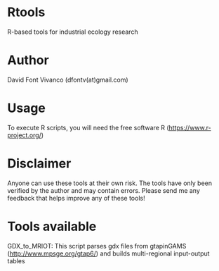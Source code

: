 # Rtools
R-based tools for industrial ecology research

# Author
David Font Vivanco (dfontv(at)gmail.com)

# Usage
To execute R scripts, you will need the free software R (https://www.r-project.org/)

# Disclaimer
Anyone can use these tools at their own risk. The tools have only been verified by the author and may contain errors.
Please send me any feedback that helps improve any of these tools!

# Tools available
GDX_to_MRIOT: This script parses gdx files from gtapinGAMS (http://www.mpsge.org/gtap6/) and builds multi-regional input-output tables
